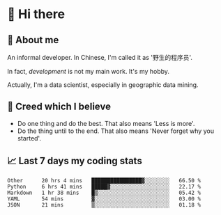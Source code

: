 # 👋 Hi there

## :speech_balloon: About me

An informal developer. In Chinese, I'm called it as '野生的程序员'.

In fact, _development_ is not my main work. It's my hobby.

Actually, I'm a data scientist, especially in geographic data mining.

## :see_no_evil: Creed which I believe

- Do one thing and do the best. That also means 'Less is more'.
- Do the thing until to the end. That also means 'Never forget why you started'.

## :chart_with_upwards_trend: Last 7 days my coding stats

<!--START_SECTION:waka-->
```text
Other      20 hrs 4 mins   ████████████████▓░░░░░░░░   66.50 % 
Python     6 hrs 41 mins   █████▓░░░░░░░░░░░░░░░░░░░   22.17 % 
Markdown   1 hr 38 mins    █▒░░░░░░░░░░░░░░░░░░░░░░░   05.42 % 
YAML       54 mins         ▓░░░░░░░░░░░░░░░░░░░░░░░░   03.00 % 
JSON       21 mins         ▒░░░░░░░░░░░░░░░░░░░░░░░░   01.18 % 
```
<!--END_SECTION:waka-->
